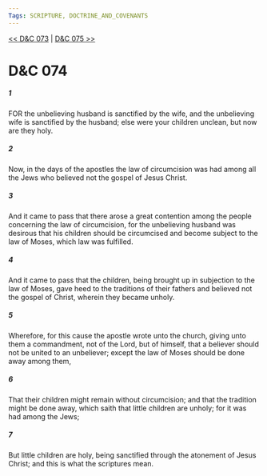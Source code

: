 ```yaml
---
Tags: SCRIPTURE, DOCTRINE_AND_COVENANTS
---
```


[<< D&C 073](DOCTRINE_AND_COVENANTS/D&C_073.md) | [D&C 075 >>](DOCTRINE_AND_COVENANTS/D&C_075.md)

# D&C 074

##### 1
 FOR the unbelieving husband is sanctified by the wife, and the unbelieving wife is sanctified by the husband; else were your children unclean, but now are they holy.
##### 2
 Now, in the days of the apostles the law of circumcision was had among all the Jews who believed not the gospel of Jesus Christ.
##### 3
 And it came to pass that there arose a great contention among the people concerning the law of circumcision, for the unbelieving husband was desirous that his children should be circumcised and become subject to the law of Moses, which law was fulfilled.
##### 4
 And it came to pass that the children, being brought up in subjection to the law of Moses, gave heed to the traditions of their fathers and believed not the gospel of Christ, wherein they became unholy.
##### 5
 Wherefore, for this cause the apostle wrote unto the church, giving unto them a commandment, not of the Lord, but of himself, that a believer should not be united to an unbeliever; except the law of Moses should be done away among them,
##### 6
 That their children might remain without circumcision; and that the tradition might be done away, which saith that little children are unholy; for it was had among the Jews;
##### 7
 But little children are holy, being sanctified through the atonement of Jesus Christ; and this is what the scriptures mean.
